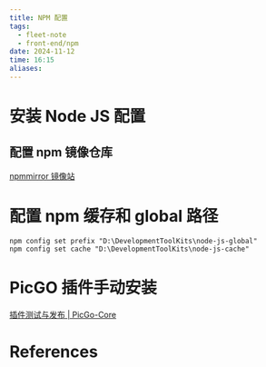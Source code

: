 ```yaml
---
title: NPM 配置
tags:
  - fleet-note
  - front-end/npm
date: 2024-11-12
time: 16:15
aliases:
---
```

# 安装 Node JS 配置

## 配置 npm 镜像仓库

[npmmirror 镜像站](https://npmmirror.com/)

# 配置 npm 缓存和 global 路径

```shell
npm config set prefix "D:\DevelopmentToolKits\node-js-global"
npm config set cache "D:\DevelopmentToolKits\node-js-cache"
```

# PicGO 插件手动安装

[插件测试与发布 \| PicGo-Core](https://picgo.github.io/PicGo-Core-Doc/zh/dev-guide/deploy.html#%E6%99%AE%E9%80%9A%E6%8F%92%E4%BB%B6)



# References